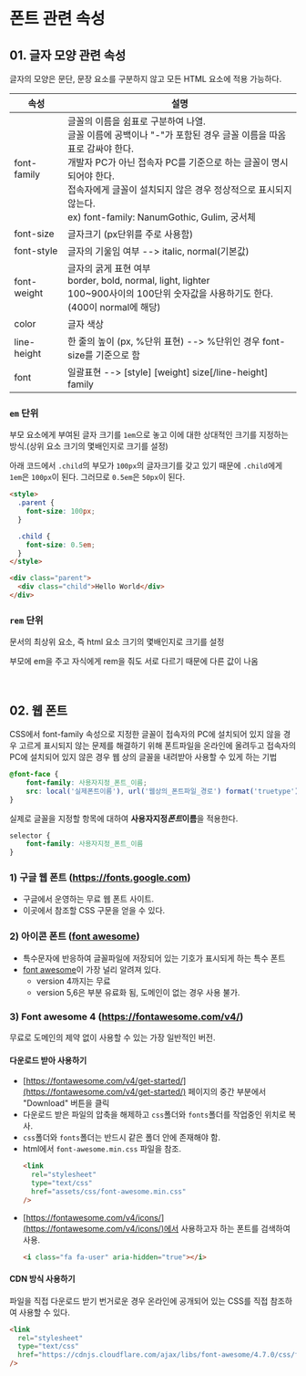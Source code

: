 # 폰트 관련 속성

## 01. 글자 모양 관련 속성

글자의 모양은 문단, 문장 요소를 구분하지 않고 모든 HTML 요소에 적용 가능하다.

| 속성        | 설명                                                                                                                                                                                                                                                                                                         |
| ----------- | ------------------------------------------------------------------------------------------------------------------------------------------------------------------------------------------------------------------------------------------------------------------------------------------------------------ |
| font-family | 글꼴의 이름을 쉼표로 구분하여 나열.<br/>글꼴 이름에 공백이나 "-"가 포함된 경우 글꼴 이름을 따옴표로 감싸야 한다.<br/>개발자 PC가 아닌 접속자 PC를 기준으로 하는 글꼴이 명시되어야 한다.<br/>접속자에게 글꼴이 설치되지 않은 경우 정상적으로 표시되지 않는다.<br/>ex) font-family: NanumGothic, Gulim, 궁서체 |
| font-size   | 글자크기 (px단위를 주로 사용함)                                                                                                                                                                                                                                                                              |
| font-style  | 글자의 기울임 여부 --> italic, normal(기본값)                                                                                                                                                                                                                                                                |
| font-weight | 글자의 굵게 표현 여부<br/>border, bold, normal, light, lighter<br/>100~900사이의 100단위 숫자값을 사용하기도 한다.(400이 normal에 해당)                                                                                                                                                                      |
| color       | 글자 색상                                                                                                                                                                                                                                                                                                    |
| line-height | 한 줄의 높이 (px, %단위 표현) --> %단위인 경우 font-size를 기준으로 함                                                                                                                                                                                                                                       |
| font        | 일괄표현 --> [style] [weight] size[/line-height] family                                                                                                                                                                                                                                                      |

### `em` 단위

부모 요소에게 부여된 글자 크기를 `1em`으로 놓고 이에 대한 상대적인 크기를 지정하는 방식.(상위 요소 크기의 몇배인지로 크기를 설정)

아래 코드에서 `.child`의 부모가 `100px`의 글자크기를 갖고 있기 때문에 `.child`에게 `1em`은 `100px`이 된다. 그러므로 `0.5em`은 `50px`이 된다.

```html
<style>
  .parent {
    font-size: 100px;
  }

  .child {
    font-size: 0.5em;
  }
</style>

<div class="parent">
  <div class="child">Hello World</div>
</div>
```

### `rem` 단위

문서의 최상위 요소, 즉 html 요소 크기의 몇배인지로 크기를 설정

부모에 em을 주고 자식에게 rem을 줘도 서로 다르기 때문에 다른 값이 나옴

<br/>

## 02. 웹 폰트

CSS에서 font-family 속성으로 지정한 글꼴이 접속자의 PC에 설치되어 있지 않을 경우 고르게 표시되지 않는 문제를 해결하기 위해 폰트파일을 온라인에 올려두고 접속자의 PC에 설치되어 있지 않은 경우 웹 상의 글꼴을 내려받아 사용할 수 있게 하는 기법

```CSS
@font-face {
    font-family: 사용자지정_폰트_이름;
    src: local('실제폰트이름'), url('웹상의_폰트파일_경로') format('truetype');
}
```

실제로 글꼴을 지정할 항목에 대하여 **사용자지정*폰트*이름**을 적용한다.

```CSS
selector {
    font-family: 사용자지정_폰트_이름
}
```

### 1) 구글 웹 폰트 (https://fonts.google.com)

- 구글에서 운영하는 무료 웹 폰트 사이트.
- 이곳에서 참조할 CSS 구문을 얻을 수 있다.

### 2) 아이콘 폰트 ([font awesome](https://fontawesome.com/))

- 특수문자에 반응하여 글꼴파일에 저장되어 있는 기호가 표시되게 하는 특수 폰트
- [font awesome](https://fontawesome.com/)이 가장 널리 알려져 있다.
  - version 4까지는 무료
  - version 5,6은 부분 유료화 됨, 도메인이 없는 경우 사용 불가.

### 3) Font awesome 4 (https://fontawesome.com/v4/)

무료로 도메인의 제약 없이 사용할 수 있는 가장 일반적인 버전.

#### 다운로드 받아 사용하기

- [https://fontawesome.com/v4/get-started/](https://fontawesome.com/v4/get-started/) 페이지의 중간 부분에서 "Download" 버튼을 클릭
- 다운로드 받은 파일의 압축을 해제하고 `css`폴더와 `fonts`폴더를 작업중인 위치로 복사.
- `css`폴더와 `fonts`폴더는 반드시 같은 폴더 안에 존재해야 함.
- html에서 `font-awesome.min.css` 파일을 참조.
  ```html
  <link
    rel="stylesheet"
    type="text/css"
    href="assets/css/font-awesome.min.css"
  />
  ```
- [https://fontawesome.com/v4/icons/](https://fontawesome.com/v4/icons/)에서 사용하고자 하는 폰트를 검색하여 사용.
  ```html
  <i class="fa fa-user" aria-hidden="true"></i>
  ```

#### CDN 방식 사용하기

파일을 직접 다운로드 받기 번거로운 경우 온라인에 공개되어 있는 CSS를 직접 참조하여 사용할 수 있다.

```html
<link
  rel="stylesheet"
  type="text/css"
  href="https://cdnjs.cloudflare.com/ajax/libs/font-awesome/4.7.0/css/font-awesome.min.css"
/>
```
